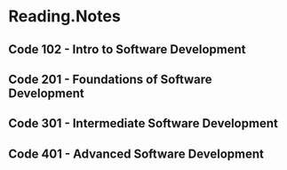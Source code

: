 # Reading.Notes

## Code 102 - Intro to Software Development

## Code 201 - Foundations of Software Development

## Code 301 - Intermediate Software Development

## Code 401 - Advanced Software Development
